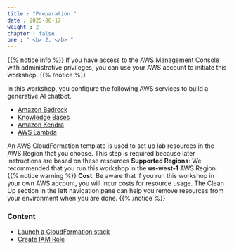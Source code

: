 ```yaml
---
title : "Preparation "
date : 2025-06-17
weight : 2
chapter : false
pre : " <b> 2. </b> "
---
```


{{% notice info %}}
If you have access to the AWS Management Console with administrative privileges, you can use your AWS account to initiate this workshop.
{{% /notice %}}

In this workshop, you configure the following AWS services to build a generative AI chatbot.
  - [Amazon Bedrock](https://aws.amazon.com/vi/bedrock/)
  - [Knowledge Bases ](https://aws.amazon.com/vi/bedrock/knowledge-bases/)
  - [Amazon Kendra](https://aws.amazon.com/vi/kendra/)
  - [AWS Lambda](https://aws.amazon.com/vi/lambda/)

An AWS CloudFormation template is used to set up lab resources in the AWS Region that you choose. This step is required because later instructions are based on these resources
**Supported Regions**: We recommended that you run this workshop in the **us-west-1** AWS Region.
{{% notice warning %}}
**Cost**: Be aware that if you run this workshop in your own AWS account, you will incur costs for resource usage. The Clean Up section in the left navigation pane can help you remove resources from your environment when you are done.
{{% /notice %}}
### Content
  - [Launch a CloudFormation stack](2.1-launchastack/)
  - [Create IAM Role](2.2-launchVScode/)